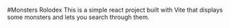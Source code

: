 #Monsters Rolodex
This is a simple react project built with Vite that displays some monsters and lets you search through them.